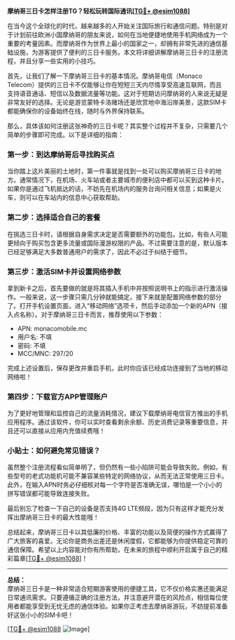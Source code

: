**摩纳哥三日卡怎样注册TG？轻松玩转国际通讯[[TG💪+ @esim1088](https://t.me/s/esim1088)]**

在当今这个全球化的时代，越来越多的人开始关注国际旅行和通信问题。特别是对于计划前往欧洲小国摩纳哥的朋友来说，如何在当地便捷地使用手机网络成为一个重要的考量因素。而摩纳哥作为世界上最小的国家之一，却拥有非常先进的通信基础设施，为游客提供了便利的三日卡服务。本文将详细讲解摩纳哥三日卡的注册流程，并且分享一些实用的小技巧。

首先，让我们了解一下摩纳哥三日卡的基本情况。摩纳哥电信（Monaco Telecom）提供的三日卡不仅能够让你在短短三天内尽情享受高速互联网，而且支持语音通话、短信以及数据流量等功能。这对于短期访问摩纳哥的人来说无疑是非常友好的选择。无论是游览蒙特卡洛赌场还是欣赏地中海沿岸美景，这款SIM卡都能确保你的设备始终在线，随时与外界保持联系。

那么，具体该如何注册这张神奇的三日卡呢？其实整个过程并不复杂，只需要几个简单的步骤即可完成。以下是详细的指南：

### 第一步：到达摩纳哥后寻找购买点

当你踏上这片美丽的土地时，第一件事就是找到一处可以购买摩纳哥三日卡的地方。通常情况下，在机场、火车站或者主要城市的便利店中都可以买到这种卡片。如果你是通过飞机抵达的话，不妨先在机场内的服务台询问相关信息；如果是火车，则可以在车站内的信息中心获取帮助。

### 第二步：选择适合自己的套餐

在挑选三日卡时，请根据自身需求决定是否需要额外的功能包。比如，有些人可能更倾向于购买包含更多流量或国际漫游权限的产品。不过需要注意的是，默认版本已经足够满足大多数普通用户的需求了，因此不必过于纠结于细节。

### 第三步：激活SIM卡并设置网络参数

拿到新卡之后，首先要做的就是将其插入手机中并按照说明书上的指示进行激活操作。一般来说，这一步骤只需几分钟就能搞定。接下来就是配置网络参数的部分了。打开手机设置页面，进入“移动网络”选项卡，然后手动添加一个新的APN（接入点名称）。对于摩纳哥三日卡而言，推荐使用以下参数：
- APN: monacomobile.mc
- 用户名: 不填
- 密码: 不填
- MCC/MNC: 297/20

完成上述设置后，保存更改并重启手机，此时你应该已经成功连接到了当地的移动网络啦！

### 第四步：下载官方APP管理账户

为了更好地管理和监控自己的流量消耗情况，建议下载摩纳哥电信官方推出的手机应用程序。通过该软件，你可以实时查看剩余余额、历史消费记录等重要信息，并且还可以直接从应用内充值续费哦！

### 小贴士：如何避免常见错误？

虽然整个注册流程看似简单明了，但仍然有一些小陷阱可能会导致失败。例如，有些型号的老式功能机可能不兼容某些特定的网络协议，从而无法正常使用三日卡。此外，在输入APN时务必仔细核对每一个字符是否准确无误，哪怕是一个小小的拼写错误都可能导致连接失败。

最后别忘了检查一下自己的设备是否支持4G LTE频段，因为只有这样才能充分发挥出摩纳哥三日卡的最大性能哦！

总结起来，摩纳哥三日卡以其低廉的价格、丰富的功能以及简便的操作方式赢得了广大旅客的喜爱。无论你是商务出差还是休闲度假，它都能够为你提供稳定可靠的通信保障。希望以上内容能对你有所帮助，在未来的旅程中顺利开启属于自己的精彩篇章[[TG💪+ @esim1088](https://t.me/s/esim1088)]！

---

**总结：**  
摩纳哥三日卡是一种非常适合短期游客使用的便捷工具，它不仅价格实惠还能满足日常通讯需求。只要遵循正确的注册方法，并注意避开潜在的风险点，相信每位使用者都能享受到无忧无虑的通信体验。如果你正考虑去摩纳哥游玩，不妨提前准备好这张小小的SIM卡吧！  

[[TG💪+ @esim1088](https://t.me/s/esim1088) ![Image](https://i.postimg.cc/4NQfJmqS/Snipaste-2025-05-13-00-14-12.png)]